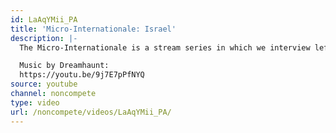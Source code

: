 ```yaml
---
id: LaAqYMii_PA
title: 'Micro-Internationale: Israel'
description: |-
  The Micro-Internationale is a stream series in which we interview leftists around the world. Today we'll be interviewing a comrade about the situation in Israel.

  Music by Dreamhaunt:
  https://youtu.be/9j7E7pPfNYQ
source: youtube
channel: noncompete
type: video
url: /noncompete/videos/LaAqYMii_PA/
---
```

